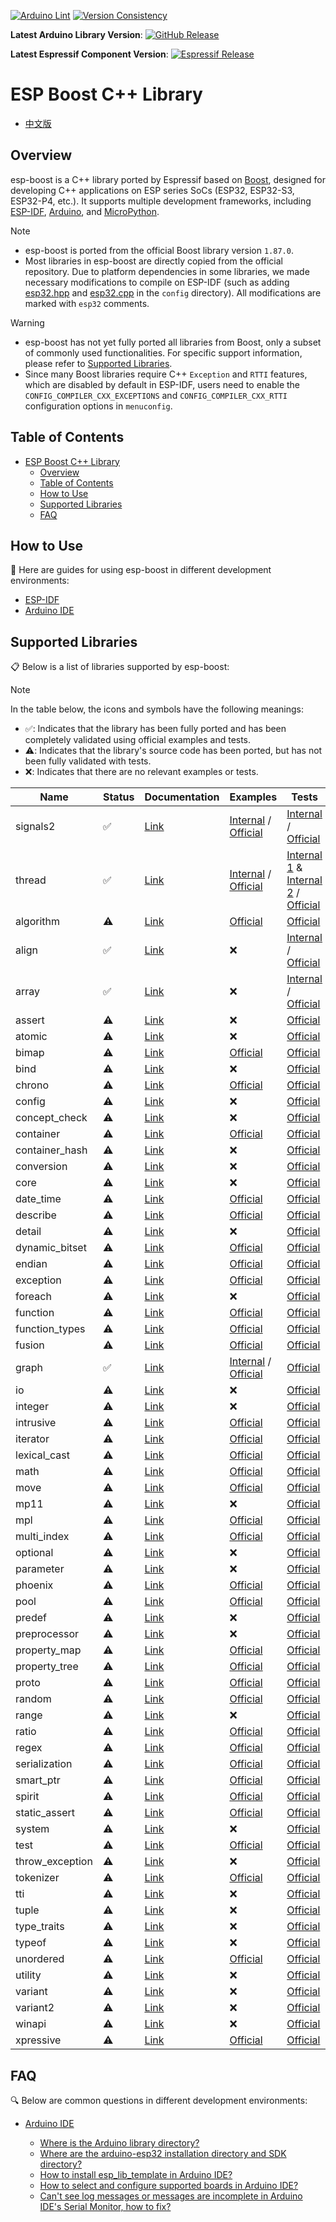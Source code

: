 [![Arduino Lint](https://github.com/espressif/esp-boost/actions/workflows/arduino_lint.yml/badge.svg)](https://github.com/espressif/esp-boost/actions/workflows/arduino_lint.yml) [![Version Consistency](https://github.com/espressif/esp-boost/actions/workflows/check_lib_versions.yml/badge.svg)](https://github.com/espressif/esp-boost/actions/workflows/check_lib_versions.yml)

**Latest Arduino Library Version**: [![GitHub Release](https://img.shields.io/github/v/release/espressif/esp-boost)](https://github.com/espressif/esp-boost/releases)

**Latest Espressif Component Version**: [![Espressif Release](https://components.espressif.com/components/espressif/esp-boost/badge.svg)](https://components.espressif.com/components/espressif/esp-boost)

# ESP Boost C++ Library

* [中文版](./README_CN.md)

## Overview

esp-boost is a C++ library ported by Espressif based on [Boost](https://github.com/boostorg/boost), designed for developing C++ applications on ESP series SoCs (ESP32, ESP32-S3, ESP32-P4, etc.). It supports multiple development frameworks, including [ESP-IDF](https://github.com/espressif/esp-idf), [Arduino](https://github.com/espressif/arduino-esp32), and [MicroPython](https://github.com/micropython/micropython).

> [!NOTE]
> - esp-boost is ported from the official Boost library version `1.87.0`.
> - Most libraries in esp-boost are directly copied from the official repository. Due to platform dependencies in some libraries, we made necessary modifications to compile on ESP-IDF (such as adding [esp32.hpp](src/boost/config/platform/esp32.hpp) and [esp32.cpp](src/boost/config/src/esp32.cpp) in the `config` directory). All modifications are marked with `esp32` comments.

> [!WARNING]
> - esp-boost has not yet fully ported all libraries from Boost, only a subset of commonly used functionalities. For specific support information, please refer to [Supported Libraries](#supported-libraries).
> - Since many Boost libraries require C++ `Exception` and `RTTI` features, which are disabled by default in ESP-IDF, users need to enable the `CONFIG_COMPILER_CXX_EXCEPTIONS` and `CONFIG_COMPILER_CXX_RTTI` configuration options in `menuconfig`.

## Table of Contents

- [ESP Boost C++ Library](#esp-boost-c-library)
  - [Overview](#overview)
  - [Table of Contents](#table-of-contents)
  - [How to Use](#how-to-use)
  - [Supported Libraries](#supported-libraries)
  - [FAQ](#faq)

## How to Use

📖 Here are guides for using esp-boost in different development environments:

* [ESP-IDF](./docs/envs/use_with_idf.md)
* [Arduino IDE](./docs/envs/use_with_arduino.md)

## Supported Libraries

📋 Below is a list of libraries supported by esp-boost:

> [!NOTE]
> In the table below, the icons and symbols have the following meanings:
> - ✅: Indicates that the library has been fully ported and has been completely validated using official examples and tests.
> - ⚠️: Indicates that the library's source code has been ported, but has not been fully validated with tests.
> - ❌: Indicates that there are no relevant examples or tests.

|    **Name**     | **Status** |                                 **Documentation**                                 |                                                      **Examples**                                                      |                                                                              **Tests**                                                                              |
| --------------- | ---------- | --------------------------------------------------------------------------------- | ---------------------------------------------------------------------------------------------------------------------- | ------------------------------------------------------------------------------------------------------------------------------------------------------------------- |
| signals2        | ✅️       | [Link](https://www.boost.org/doc/libs/1_87_0/libs/signals2/index.html)        | [Internal](./test_apps/signals2/example/) / [Official](https://github.com/boostorg/signals2/tree/boost-1.87.0/example) | [Internal](./test_apps/signals2/test/) / [Official](https://github.com/boostorg/signals2/tree/boost-1.87.0/test)                                                |
| thread          | ✅️       | [Link](https://www.boost.org/doc/libs/1_87_0/libs/thread/index.html)          | [Internal](./test_apps/thread/example/) / [Official](https://github.com/boostorg/thread/tree/boost-1.87.0/example)     | [Internal 1](./test_apps/thread/test_common/) & [Internal 2](./test_apps/thread/test_more/) / [Official](https://github.com/boostorg/thread/tree/boost-1.87.0/test) |
| algorithm       | ⚠️       | [Link](https://www.boost.org/doc/libs/1_87_0/libs/algorithm/index.html)       | [Official](https://github.com/boostorg/algorithm/tree/boost-1.87.0/example)                                        | [Official](https://github.com/boostorg/algorithm/tree/boost-1.87.0/test)                                                                                    |
| align           | ✅️       | [Link](https://www.boost.org/doc/libs/1_87_0/libs/align/index.html)           | ❌                                                                                                              | [Internal](./test_apps/align/example/) / [Official](https://github.com/boostorg/align/tree/boost-1.87.0/test)                                                                                        |
| array           | ✅️       | [Link](https://www.boost.org/doc/libs/1_87_0/libs/array/index.html)           | ❌                                                                                                              | [Internal](./test_apps/array/test/) / [Official](https://github.com/boostorg/array/tree/boost-1.87.0/test)                                                                                        |
| assert          | ⚠️       | [Link](https://www.boost.org/doc/libs/1_87_0/libs/assert/index.html)          | ❌                                                                                                              | [Official](https://github.com/boostorg/assert/tree/boost-1.87.0/test)                                                                                       |
| atomic          | ⚠️       | [Link](https://www.boost.org/doc/libs/1_87_0/libs/atomic/index.html)          | ❌                                                                                                              | [Official](https://github.com/boostorg/atomic/tree/boost-1.87.0/test)                                                                                       |
| bimap           | ⚠️       | [Link](https://www.boost.org/doc/libs/1_87_0/libs/bimap/index.html)           | [Official](https://github.com/boostorg/bimap/tree/boost-1.87.0/example)                                            | [Official](https://github.com/boostorg/bimap/tree/boost-1.87.0/test)                                                                                        |
| bind            | ⚠️       | [Link](https://www.boost.org/doc/libs/1_87_0/libs/bind/index.html)            | ❌                                                                                                              | [Official](https://github.com/boostorg/bind/tree/boost-1.87.0/test)                                                                                         |
| chrono          | ⚠️       | [Link](https://www.boost.org/doc/libs/1_87_0/libs/chrono/index.html)          | [Official](https://github.com/boostorg/chrono/tree/boost-1.87.0/example)                                           | [Official](https://github.com/boostorg/chrono/tree/boost-1.87.0/test)                                                                                       |
| config          | ⚠️       | [Link](https://www.boost.org/doc/libs/1_87_0/libs/config/index.html)          | ❌                                                                                                              | [Official](https://github.com/boostorg/config/tree/boost-1.87.0/test)                                                                                       |
| concept_check   | ⚠️       | [Link](https://www.boost.org/doc/libs/1_87_0/libs/concept_check/index.html)   | ❌                                                                                                              | [Official](https://github.com/boostorg/concept_check/tree/boost-1.87.0/test)                                                                                |
| container       | ⚠️       | [Link](https://www.boost.org/doc/libs/1_87_0/libs/container/index.html)       | [Official](https://github.com/boostorg/container/tree/boost-1.87.0/example)                                        | [Official](https://github.com/boostorg/container/tree/boost-1.87.0/test)                                                                                    |
| container_hash  | ⚠️       | [Link](https://www.boost.org/doc/libs/1_87_0/libs/container_hash/index.html)  | ❌                                                                                                              | [Official](https://github.com/boostorg/container_hash/tree/boost-1.87.0/test)                                                                               |
| conversion      | ⚠️       | [Link](https://www.boost.org/doc/libs/1_87_0/libs/conversion/index.html)      | ❌                                                                                                              | [Official](https://github.com/boostorg/conversion/tree/boost-1.87.0/test)                                                                                   |
| core            | ⚠️       | [Link](https://www.boost.org/doc/libs/1_87_0/libs/core/index.html)            | ❌                                                                                                              | [Official](https://github.com/boostorg/core/tree/boost-1.87.0/test)                                                                                         |
| date_time       | ⚠️       | [Link](https://www.boost.org/doc/libs/1_87_0/libs/date_time/index.html)       | [Official](https://github.com/boostorg/date_time/tree/boost-1.87.0/example)                                        | [Official](https://github.com/boostorg/date_time/tree/boost-1.87.0/test)                                                                                    |
| describe        | ⚠️       | [Link](https://www.boost.org/doc/libs/1_87_0/libs/describe/index.html)        | [Official](https://github.com/boostorg/describe/tree/boost-1.87.0/example)                                         | [Official](https://github.com/boostorg/describe/tree/boost-1.87.0/test)                                                                                     |
| detail          | ⚠️       | [Link](https://www.boost.org/doc/libs/1_87_0/libs/detail/index.html)          | ❌                                                                                                              | [Official](https://github.com/boostorg/detail/tree/boost-1.87.0/test)                                                                                       |
| dynamic_bitset  | ⚠️       | [Link](https://www.boost.org/doc/libs/1_87_0/libs/dynamic_bitset/index.html)  | [Official](https://github.com/boostorg/dynamic_bitset/tree/boost-1.87.0/example)                                   | [Official](https://github.com/boostorg/dynamic_bitset/tree/boost-1.87.0/test)                                                                               |
| endian          | ⚠️       | [Link](https://www.boost.org/doc/libs/1_87_0/libs/endian/index.html)          | [Official](https://github.com/boostorg/endian/tree/boost-1.87.0/example)                                           | [Official](https://github.com/boostorg/endian/tree/boost-1.87.0/test)                                                                                       |
| exception       | ⚠️       | [Link](https://www.boost.org/doc/libs/1_87_0/libs/exception/index.html)       | [Official](https://github.com/boostorg/exception/tree/boost-1.87.0/example)                                        | [Official](https://github.com/boostorg/exception/tree/boost-1.87.0/test)                                                                                    |
| foreach         | ⚠️       | [Link](https://www.boost.org/doc/libs/1_87_0/libs/foreach/index.html)         | ❌                                                                                                              | [Official](https://github.com/boostorg/foreach/tree/boost-1.87.0/test)                                                                                      |
| function        | ⚠️       | [Link](https://www.boost.org/doc/libs/1_87_0/libs/function/index.html)        | [Official](https://github.com/boostorg/function/tree/boost-1.87.0/example)                                         | [Official](https://github.com/boostorg/function/tree/boost-1.87.0/test)                                                                                     |
| function_types  | ⚠️       | [Link](https://www.boost.org/doc/libs/1_87_0/libs/function_types/index.html)  | [Official](https://github.com/boostorg/function_types/tree/boost-1.87.0/example)                                   | [Official](https://github.com/boostorg/function_types/tree/boost-1.87.0/test)                                                                               |
| fusion          | ⚠️       | [Link](https://www.boost.org/doc/libs/1_87_0/libs/fusion/index.html)          | [Official](https://github.com/boostorg/fusion/tree/boost-1.87.0/example)                                           | [Official](https://github.com/boostorg/fusion/tree/boost-1.87.0/test)                                                                                       |
| graph           | ✅️       | [Link](https://www.boost.org/doc/libs/1_87_0/libs/graph/index.html)           | [Internal](./test_apps/graph/example/) / [Official](https://github.com/boostorg/graph/tree/boost-1.87.0/example)   | [Official](https://github.com/boostorg/graph/tree/boost-1.87.0/test)                                                                                        |
| io              | ⚠️       | [Link](https://www.boost.org/doc/libs/1_87_0/libs/io/index.html)              | ❌                                                                                                              | [Official](https://github.com/boostorg/io/tree/boost-1.87.0/test)                                                                                           |
| integer         | ⚠️       | [Link](https://www.boost.org/doc/libs/1_87_0/libs/integer/index.html)         | ❌                                                                                                              | [Official](https://github.com/boostorg/integer/tree/boost-1.87.0/test)                                                                                      |
| intrusive       | ⚠️       | [Link](https://www.boost.org/doc/libs/1_87_0/libs/intrusive/index.html)       | [Official](https://github.com/boostorg/intrusive/tree/boost-1.87.0/example)                                        | [Official](https://github.com/boostorg/intrusive/tree/boost-1.87.0/test)                                                                                    |
| iterator        | ⚠️       | [Link](https://www.boost.org/doc/libs/1_87_0/libs/iterator/index.html)        | [Official](https://github.com/boostorg/iterator/tree/boost-1.87.0/example)                                         | [Official](https://github.com/boostorg/iterator/tree/boost-1.87.0/test)                                                                                     |
| lexical_cast    | ⚠️       | [Link](https://www.boost.org/doc/libs/1_87_0/libs/lexical_cast/index.html)    | [Official](https://github.com/boostorg/lexical_cast/tree/boost-1.87.0/example)                                     | [Official](https://github.com/boostorg/lexical_cast/tree/boost-1.87.0/test)                                                                                 |
| math            | ⚠️       | [Link](https://www.boost.org/doc/libs/1_87_0/libs/math/index.html)            | [Official](https://github.com/boostorg/math/tree/boost-1.87.0/example)                                             | [Official](https://github.com/boostorg/math/tree/boost-1.87.0/test)                                                                                         |
| move            | ⚠️       | [Link](https://www.boost.org/doc/libs/1_87_0/libs/move/index.html)            | [Official](https://github.com/boostorg/move/tree/boost-1.87.0/example)                                             | [Official](https://github.com/boostorg/move/tree/boost-1.87.0/test)                                                                                         |
| mp11            | ⚠️       | [Link](https://www.boost.org/doc/libs/1_87_0/libs/mp11/index.html)            | ❌                                                                                                              | [Official](https://github.com/boostorg/mp11/tree/boost-1.87.0/test)                                                                                         |
| mpl             | ⚠️       | [Link](https://www.boost.org/doc/libs/1_87_0/libs/mpl/index.html)             | [Official](https://github.com/boostorg/mpl/tree/boost-1.87.0/example)                                              | [Official](https://github.com/boostorg/mpl/tree/boost-1.87.0/test)                                                                                          |
| multi_index     | ⚠️       | [Link](https://www.boost.org/doc/libs/1_87_0/libs/multi_index/index.html)     | [Official](https://github.com/boostorg/multi_index/tree/boost-1.87.0/example)                                      | [Official](https://github.com/boostorg/multi_index/tree/boost-1.87.0/test)                                                                                 |
| optional        | ⚠️       | [Link](https://www.boost.org/doc/libs/1_87_0/libs/optional/index.html)        | ❌                                                                                                              | [Official](https://github.com/boostorg/optional/tree/boost-1.87.0/test)                                                                                     |
| parameter       | ⚠️       | [Link](https://www.boost.org/doc/libs/1_87_0/libs/parameter/index.html)       | ❌                                                                                                              | [Official](https://github.com/boostorg/parameter/tree/boost-1.87.0/test)                                                                                    |
| phoenix         | ⚠️       | [Link](https://www.boost.org/doc/libs/1_87_0/libs/phoenix/index.html)         | [Official](https://github.com/boostorg/phoenix/tree/boost-1.87.0/example)                                          | [Official](https://github.com/boostorg/phoenix/tree/boost-1.87.0/test)                                                                                      |
| pool            | ⚠️       | [Link](https://www.boost.org/doc/libs/1_87_0/libs/pool/index.html)            | [Official](https://github.com/boostorg/pool/tree/boost-1.87.0/example)                                             | [Official](https://github.com/boostorg/pool/tree/boost-1.87.0/test)                                                                                         |
| predef          | ⚠️       | [Link](https://www.boost.org/doc/libs/1_87_0/libs/predef/index.html)          | ❌                                                                                                              | [Official](https://github.com/boostorg/predef/tree/boost-1.87.0/test)                                                                                       |
| preprocessor    | ⚠️       | [Link](https://www.boost.org/doc/libs/1_87_0/libs/preprocessor/index.html)    | ❌                                                                                                              | [Official](https://github.com/boostorg/preprocessor/tree/boost-1.87.0/test)                                                                                 |
| property_map    | ⚠️       | [Link](https://www.boost.org/doc/libs/1_87_0/libs/property_map/index.html)    | [Official](https://github.com/boostorg/property_map/tree/boost-1.87.0/example)                                     | [Official](https://github.com/boostorg/property_map/tree/boost-1.87.0/test)                                                                                 |
| property_tree   | ⚠️       | [Link](https://www.boost.org/doc/libs/1_87_0/libs/property_tree/index.html)   | [Official](https://github.com/boostorg/property_tree/tree/boost-1.87.0/example)                                    | [Official](https://github.com/boostorg/property_tree/tree/boost-1.87.0/test)                                                                                |
| proto           | ⚠️       | [Link](https://www.boost.org/doc/libs/1_87_0/libs/proto/index.html)           | [Official](https://github.com/boostorg/proto/tree/boost-1.87.0/example)                                            | [Official](https://github.com/boostorg/proto/tree/boost-1.87.0/test)                                                                                        |
| random          | ⚠️       | [Link](https://www.boost.org/doc/libs/1_87_0/libs/random/index.html)          | [Official](https://github.com/boostorg/random/tree/boost-1.87.0/example)                                           | [Official](https://github.com/boostorg/random/tree/boost-1.87.0/test)                                                                                       |
| range           | ⚠️       | [Link](https://www.boost.org/doc/libs/1_87_0/libs/range/index.html)           | ❌                                                                                                              | [Official](https://github.com/boostorg/range/tree/boost-1.87.0/test)                                                                                        |
| ratio           | ⚠️       | [Link](https://www.boost.org/doc/libs/1_87_0/libs/ratio/index.html)           | [Official](https://github.com/boostorg/ratio/tree/boost-1.87.0/example)                                            | [Official](https://github.com/boostorg/ratio/tree/boost-1.87.0/test)                                                                                        |
| regex           | ⚠️       | [Link](https://www.boost.org/doc/libs/1_87_0/libs/regex/index.html)           | [Official](https://github.com/boostorg/regex/tree/boost-1.87.0/example)                                            | [Official](https://github.com/boostorg/regex/tree/boost-1.87.0/test)                                                                                        |
| serialization   | ⚠️       | [Link](https://www.boost.org/doc/libs/1_87_0/libs/serialization/index.html)   | [Official](https://github.com/boostorg/serialization/tree/boost-1.87.0/example)                                    | [Official](https://github.com/boostorg/serialization/tree/boost-1.87.0/test)                                                                                |
| smart_ptr       | ⚠️       | [Link](https://www.boost.org/doc/libs/1_87_0/libs/smart_ptr/index.html)       | [Official](https://github.com/boostorg/smart_ptr/tree/boost-1.87.0/example)                                        | [Official](https://github.com/boostorg/smart_ptr/tree/boost-1.87.0/test)                                                                                    |
| spirit          | ⚠️       | [Link](https://www.boost.org/doc/libs/1_87_0/libs/spirit/index.html)          | [Official](https://github.com/boostorg/spirit/tree/boost-1.87.0/example)                                           | [Official](https://github.com/boostorg/spirit/tree/boost-1.87.0/test)                                                                                       |
| static_assert   | ⚠️       | [Link](https://www.boost.org/doc/libs/1_87_0/libs/static_assert/index.html)   | [Official](https://github.com/boostorg/static_assert/tree/boost-1.87.0/example)                                    | [Official](https://github.com/boostorg/static_assert/tree/boost-1.87.0/test)                                                                                |
| system          | ⚠️       | [Link](https://www.boost.org/doc/libs/1_87_0/libs/system/index.html)          | ❌                                                                                                              | [Official](https://github.com/boostorg/system/tree/boost-1.87.0/test)                                                                                       |
| test            | ⚠️       | [Link](https://www.boost.org/doc/libs/1_87_0/libs/test/index.html)            | [Official](https://github.com/boostorg/test/tree/boost-1.87.0/example)                                             | [Official](https://github.com/boostorg/test/tree/boost-1.87.0/test)                                                                                         |
| throw_exception | ⚠️       | [Link](https://www.boost.org/doc/libs/1_87_0/libs/throw_exception/index.html) | ❌                                                                                                              | [Official](https://github.com/boostorg/throw_exception/tree/boost-1.87.0/test)                                                                              |
| tokenizer       | ⚠️       | [Link](https://www.boost.org/doc/libs/1_87_0/libs/tokenizer/index.html)       | [Official](https://github.com/boostorg/tokenizer/tree/boost-1.87.0/example)                                        | [Official](https://github.com/boostorg/tokenizer/tree/boost-1.87.0/test)                                                                                    |
| tti             | ⚠️       | [Link](https://www.boost.org/doc/libs/1_87_0/libs/tti/index.html)             | ❌                                                                                                              | [Official](https://github.com/boostorg/tti/tree/boost-1.87.0/test)                                                                                          |
| tuple           | ⚠️       | [Link](https://www.boost.org/doc/libs/1_87_0/libs/tuple/index.html)           | ❌                                                                                                              | [Official](https://github.com/boostorg/tuple/tree/boost-1.87.0/test)                                                                                        |
| type_traits     | ⚠️       | [Link](https://www.boost.org/doc/libs/1_87_0/libs/type_traits/index.html)     | ❌                                                                                                              | [Official](https://github.com/boostorg/type_traits/tree/boost-1.87.0/test)                                                                                  |
| typeof          | ⚠️       | [Link](https://www.boost.org/doc/libs/1_87_0/libs/typeof/index.html)          | ❌                                                                                                              | [Official](https://github.com/boostorg/typeof/tree/boost-1.87.0/test)                                                                                       |
| unordered       | ⚠️       | [Link](https://www.boost.org/doc/libs/1_87_0/libs/unordered/index.html)       | [Official](https://github.com/boostorg/unordered/tree/boost-1.87.0/example)                                        | [Official](https://github.com/boostorg/unordered/tree/boost-1.87.0/test)                                                                                    |
| utility         | ⚠️       | [Link](https://www.boost.org/doc/libs/1_87_0/libs/utility/index.html)         | ❌                                                                                                              | [Official](https://github.com/boostorg/utility/tree/boost-1.87.0/test)                                                                                      |
| variant         | ⚠️       | [Link](https://www.boost.org/doc/libs/1_87_0/libs/variant/index.html)         | ❌                                                                                                              | [Official](https://github.com/boostorg/variant/tree/boost-1.87.0/test)                                                                                      |
| variant2        | ⚠️       | [Link](https://www.boost.org/doc/libs/1_87_0/libs/variant2/index.html)        | ❌                                                                                                              | [Official](https://github.com/boostorg/variant2/tree/boost-1.87.0/test)                                                                                     |
| winapi          | ⚠️       | [Link](https://www.boost.org/doc/libs/1_87_0/libs/winapi/index.html)          | ❌                                                                                                              | [Official](https://github.com/boostorg/winapi/tree/boost-1.87.0/test)                                                                                       |
| xpressive       | ⚠️       | [Link](https://www.boost.org/doc/libs/1_87_0/libs/xpressive/index.html)       | [Official](https://github.com/boostorg/xpressive/tree/boost-1.87.0/example)                                        | [Official](https://github.com/boostorg/xpressive/tree/boost-1.87.0/test)                                                                                    |

## FAQ

🔍 Below are common questions in different development environments:

* [Arduino IDE](./docs/envs/use_with_arduino.md#frequently-asked-questions)

  * [Where is the Arduino library directory?](./docs/envs/use_with_arduino.md#where-is-the-arduino-library-directory)
  * [Where are the arduino-esp32 installation directory and SDK directory?](./docs/envs/use_with_arduino.md#where-are-the-arduino-esp32-installation-directory-and-sdk-directory)
  * [How to install esp_lib_template in Arduino IDE?](./docs/envs/use_with_arduino.md#how-to-install-esp-boost-in-arduino-ide)
  * [How to select and configure supported boards in Arduino IDE?](./docs/envs/use_with_arduino.md#how-to-select-and-configure-supported-boards-in-arduino-ide)
  * [Can't see log messages or messages are incomplete in Arduino IDE's Serial Monitor, how to fix?](./docs/envs/use_with_arduino.md#cant-see-log-messages-or-messages-are-incomplete-in-arduino-ides-serial-monitor-how-to-fix)
